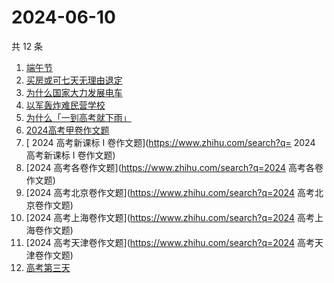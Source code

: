 # 2024-06-10

共 12 条

<!-- BEGIN -->
<!-- 最后更新时间 Mon Jun 10 2024 10:03:58 GMT+0800 (China Standard Time) -->

1. [端午节](https://www.zhihu.com/search?q=端午节)
1. [买房或可七天无理由退定](https://www.zhihu.com/search?q=买房或可七天无理由退定)
1. [为什么国家大力发展电车](https://www.zhihu.com/search?q=为什么国家大力发展电车)
1. [以军轰炸难民营学校](https://www.zhihu.com/search?q=以军轰炸难民营学校)
1. [为什么「一到高考就下雨」](https://www.zhihu.com/search?q=为什么「一到高考就下雨」)
1. [2024高考甲卷作文题](https://www.zhihu.com/search?q=2024高考甲卷作文题)
1. [ 2024 高考新课标 I 卷作文题](https://www.zhihu.com/search?q= 2024 高考新课标
   I 卷作文题)
1. [2024 高考各卷作文题](https://www.zhihu.com/search?q=2024 高考各卷作文题)
1. [2024 高考北京卷作文题](https://www.zhihu.com/search?q=2024 高考北京卷作文题)
1. [2024 高考上海卷作文题](https://www.zhihu.com/search?q=2024 高考上海卷作文题)
1. [2024 高考天津卷作文题](https://www.zhihu.com/search?q=2024 高考天津卷作文题)
1. [高考第三天](https://www.zhihu.com/search?q=高考第三天)

<!-- END -->
